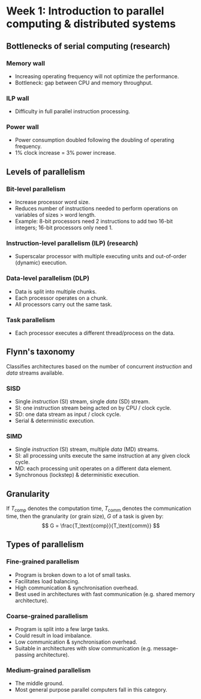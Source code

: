 # Week 1: Introduction to parallel computing & distributed systems

## Bottlenecks of serial computing (research)

### Memory wall

* Increasing operating frequency will not optimize the performance.
* Bottleneck: gap between CPU and memory throughput.

### ILP wall

* Difficulty in full parallel instruction processing.

### Power wall

* Power consumption doubled following the doubling of operating frequency.
* 1% clock increase = 3% power increase.

## Levels of parallelism

### Bit-level parallelism

* Increase processor word size.
* Reduces number of instructions needed to perform operations on variables of sizes > word length.
* Example: 8-bit processors need 2 instructions to add two 16-bit integers; 16-bit processors only need 1.

### Instruction-level parallelism (ILP) (research)

* Superscalar processor with multiple executing units and out-of-order (dynamic) execution.

### Data-level parallelism (DLP)

* Data is split into multiple chunks.
* Each processor operates on a chunk.
* All processors carry out the same task.

### Task parallelism

* Each processor executes a different thread/process on the data.

## Flynn's taxonomy

Classifies architectures based on the number of concurrent *instruction* and *data* streams available.

### SISD

* Single *instruction* (SI) stream, single *data* (SD) stream.
* SI: one instruction stream being acted on by CPU / clock cycle.
* SD: one data stream as input / clock cycle.
* Serial & deterministic execution.

### SIMD

* Single *instruction* (SI) stream, multiple *data* (MD) streams.
* SI: all processing units execute the same instruction at any given clock cycle.
* MD: each processing unit operates on a different data element.
* Synchronous (lockstep) & deterministic execution.

## Granularity

If $T_\text{comp}$ denotes the computation time, $T_\text{comm}$ denotes the communication time, then the granularity (or grain size), $G$ of a task is given by:
$$ G = \frac{T_\text{comp}}{T_\text{comm}} $$

## Types of parallelism

### Fine-grained parallelism

* Program is broken down to a lot of small tasks.
* Facilitates load balancing.
* High communication & synchronisation overhead.
* Best used in architectures with fast communication (e.g. shared memory architecture).

### Coarse-grained parallelism

* Program is split into a few large tasks.
* Could result in load imbalance.
* Low communication & synchronisation overhead.
* Suitable in architectures with slow communication (e.g. message-passing architecture).

### Medium-grained parallelism

* The middle ground.
* Most general purpose parallel computers fall in this category.

